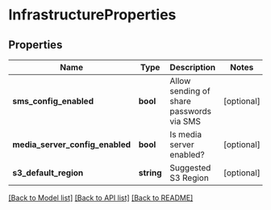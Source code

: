 # InfrastructureProperties

## Properties
Name | Type | Description | Notes
------------ | ------------- | ------------- | -------------
**sms_config_enabled** | **bool** | Allow sending of share passwords via SMS | [optional] 
**media_server_config_enabled** | **bool** | Is media server enabled? | [optional] 
**s3_default_region** | **string** | Suggested S3 Region | [optional] 

[[Back to Model list]](../README.md#documentation-for-models) [[Back to API list]](../README.md#documentation-for-api-endpoints) [[Back to README]](../README.md)


